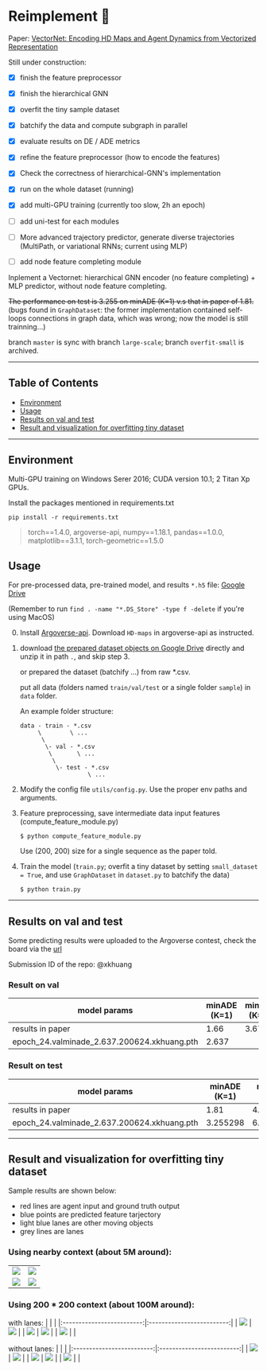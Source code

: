 # Reimplement :car:

Paper: [VectorNet: Encoding HD Maps and Agent Dynamics from Vectorized Representation](https://arxiv.org/abs/2005.04259)

Still under construction:

- [x] finish the feature preprocessor
- [x] finish the hierarchical GNN
- [x] overfit the tiny sample dataset
- [x] batchify the data and compute subgraph in parallel
- [X] evaluate results on DE / ADE metrics
- [x] refine the feature preprocessor (how to encode the features)
- [x] Check the correctness of hierarchical-GNN's implementation
- [x] run on the whole dataset (running)
- [x] add multi-GPU training (currently too slow, 2h an epoch)
- [ ] add uni-test for each modules
- [ ] More advanced trajectory predictor, generate diverse trajectories (MultiPath, or variational RNNs; current using MLP)
- [ ] add node feature completing module


Inplement a Vectornet: hierarchical GNN encoder (no feature completing) + MLP predictor, without node feature completing.

~~The performance on test is 3.255 on  minADE (K=1) v.s that in paper of 1.81.~~ (bugs found in `GraphDataset`: the former implementation contained self-loops connections in graph data, which was wrong; now the model is still trainning...)

branch `master` is sync with branch `large-scale`; branch `overfit-small` is archived.


---

## Table of Contents

- [Environment](#Environment)
- [Usage](#Usage)
- [Results on val and test](#Results-on-val-and-test)
- [Result and visualization for overfitting tiny dataset](#Result-and-visualization-for-overfitting-tiny-dataset)

---

## Environment

Multi-GPU training on Windows Serer 2016; CUDA version 10.1; 2 Titan Xp GPUs.

Install the packages mentioned in requirements.txt
```
pip install -r requirements.txt
```

> torch==1.4.0, 
argoverse-api, 
numpy==1.18.1, 
pandas==1.0.0, 
matplotlib==3.1.1, 
torch-geometric==1.5.0

## Usage

For pre-processed data, pre-trained model, and results `*.h5` file: [Google Drive](https://drive.google.com/drive/folders/1XJ2Oz4Qc2UstnfRw3DNvQThuEVvM6tUL?usp=sharing)

(Remember to run `find . -name "*.DS_Store" -type f -delete` if you're using MacOS)

0) Install [Argoverse-api](https://github.com/argoai/argoverse-api/tree/master/argoverse). Download `HD-maps` in argoverse-api as instructed.

1) download [the prepared dataset objects on Google Drive](https://drive.google.com/drive/folders/1XJ2Oz4Qc2UstnfRw3DNvQThuEVvM6tUL?usp=sharing) directly and unzip it in path `.`, and skip step 3.

    or prepared the dataset (batchify ...) from raw *.csv. 
       
    put all data (folders named `train/val/test` or a single folder `sample`) in `data` folder.
    
    An example folder structure:
    ```
    data - train - *.csv
         \        \ ...
          \
           \- val - *.csv
            \       \ ...
             \
              \- test - *.csv
                       \ ...
    ```
2) Modify the config file `utils/config.py`. Use the proper env paths and arguments.

3) Feature preprocessing, save intermediate data input features (compute_feature_module.py)
    ```
    $ python compute_feature_module.py
    ```
    Use (200, 200) size for a single sequence as the paper told.

4) Train the model (`train.py`; overfit a tiny dataset by setting `small_dataset = True`, and use `GraphDataset` in `dataset.py` to batchify the data)
    ```
    $ python train.py
    ```

---

## Results on val and test

Some predicting results were uploaded to the Argoverse contest, check the board via the [url](https://evalai.cloudcv.org/web/challenges/challenge-page/454/leaderboard/)

Submission ID of the repo: @xkhuang

### Result on val


| model params                                                 | minADE (K=1) | minFDE (K=1) |
| ------------------------------------------------------------ | ------------ | ------------ |
| results in paper | 1.66  | 3.67  |
| epoch_24.valminade_2.637.200624.xkhuang.pth                  | 2.637        |              |

### Result on test

| model params                                                 | minADE (K=1) | minFDE (K=1) |
| ------------------------------------------------------------ | ------------ | ------------ |
| results in paper | 1.81  | 4.01  |
| epoch_24.valminade_2.637.200624.xkhuang.pth                  | 3.255298     | 6.992046     |


---

## Result and visualization for overfitting tiny dataset

Sample results are shown below:
* red lines are agent input and ground truth output
* blue points are predicted feature tarjectory
* light blue lanes are other moving objects
* grey lines are lanes

### Using nearby context (about 5M around):
| | |
|:-------------------------:|:-------------------------:|
| ![](images/1.png) | ![](images/2.png) |
| ![](images/3.png) | ![](images/4.png) |

### Using 200 * 200 context (about 100M around):
with lanes:
| | |
|:-------------------------:|:-------------------------:|
| ![](images/200*200-1-1.png) | ![](images/200*200-2-1.png) |
| ![](images/200*200-3-1.png) | ![](images/200*200-4-1.png) |
| ![](images/200*200-5-1.png) |  |

without lanes:
| | |
|:-------------------------:|:-------------------------:|
| ![](images/200*200-1-2.png) | ![](images/200*200-2-2.png) |
| ![](images/200*200-3-2.png) | ![](images/200*200-4-2.png) |
| ![](images/200*200-5-2.png) |  |